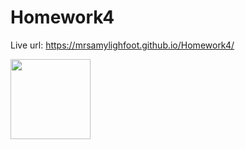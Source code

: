 # Homework4

Live url: https://mrsamylighfoot.github.io/Homework4/

<image src="Screenshot 2022-03-29 222832.png" width="128"/>